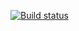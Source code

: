 [![Build status](https://ci.appveyor.com/api/projects/status/04yv66xf3yhokb5o/branch/master?svg=true)](https://ci.appveyor.com/project/Mameshev89/demo-ci/branch/master)